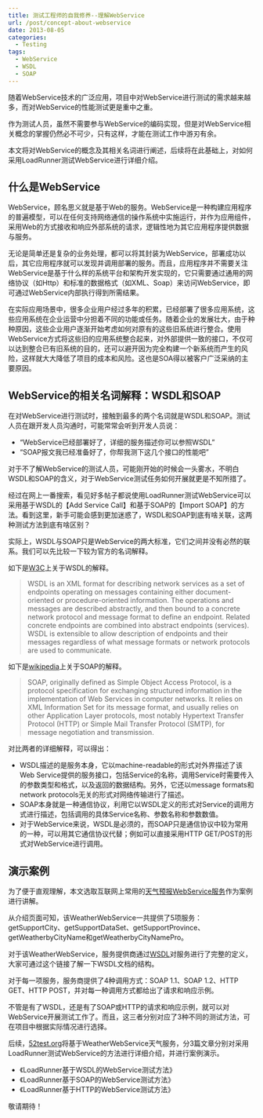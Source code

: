 ```yaml
---
title: 测试工程师的自我修养--理解WebService
url: /post/concept-about-webservice
date: 2013-08-05
categories:
  - Testing
tags:
  - WebService
  - WSDL
  - SOAP
---
```


随着WebService技术的广泛应用，项目中对WebService进行测试的需求越来越多，而对WebService的性能测试更是重中之重。

作为测试人员，虽然不需要参与WebService的编码实现，但是对WebService相关概念的掌握仍然必不可少，只有这样，才能在测试工作中游刃有余。

本文将对WebService的概念及其相关名词进行阐述，后续将在此基础上，对如何采用LoadRunner测试WebService进行详细介绍。

## 什么是WebService

WebService，顾名思义就是基于Web的服务。WebService是一种构建应用程序的普遍模型，可以在任何支持网络通信的操作系统中实施运行，并作为应用组件，采用Web的方式接收和响应外部系统的请求，逻辑性地为其它应用程序提供数据与服务。

无论是简单还是复杂的业务处理，都可以将其封装为WebService，部署成功以后，其它应用程序就可以发现并调用部署的服务。而且，应用程序并不需要关注WebService是基于什么样的系统平台和架构开发实现的，它只需要通过通用的网络协议（如Http）和标准的数据格式（如XML、Soap）来访问WebService，即可通过WebService内部执行得到所需结果。

在实际应用场景中，很多企业用户经过多年的积累，已经部署了很多应用系统，这些应用系统在企业运营中分担着不同的功能或任务。随着企业的发展壮大，由于种种原因，这些企业用户逐渐开始考虑如何对原有的这些旧系统进行整合。使用WebService方式将这些旧的应用系统整合起来，对外部提供一致的接口，不仅可以达到整合已有旧系统的目的，还可以避开因为完全构建一个新系统而产生的风险，这样就大大降低了项目的成本和风险。这也是SOA得以被客户广泛采纳的主要原因。

## WebService的相关名词解释：WSDL和SOAP

在对WebService进行测试时，接触到最多的两个名词就是WSDL和SOAP。测试人员在跟开发人员沟通时，可能常常会听到开发人员说：

- “WebService已经部署好了，详细的服务描述你可以参照WSDL”
- “SOAP报文我已经准备好了，你帮我测下这几个接口的性能吧”

对于不了解WebService的测试人员，可能刚开始的时候会一头雾水，不明白WSDL和SOAP的含义，对于WebService测试任务如何开展就更是不知所措了。

经过在网上一番搜索，看见好多帖子都说使用LoadRunner测试WebService可以采用基于WSDL的【Add Service Call】和基于SOAP的【Import SOAP】的方法。看到这里，新手可能会感到更加迷惑了，WSDL和SOAP到底有啥关联，这两种测试方法到底有啥区别？

实际上，WSDL与SOAP只是WebService的两大标准，它们之间并没有必然的联系。我们可以先比较一下较为官方的名词解释。

如下是[W3C](http://www.w3.org/TR/wsdl)上关于WSDL的解释。

> WSDL is an XML format for describing network services as a set of endpoints operating on messages containing either document-oriented or procedure-oriented information. The operations and messages are described abstractly, and then bound to a concrete network protocol and message format to define an endpoint. Related concrete endpoints are combined into abstract endpoints (services). WSDL is extensible to allow description of endpoints and their messages regardless of what message formats or network protocols are used to communicate.

如下是[wikipedia](http://en.wikipedia.org/wiki/SOAP)上关于SOAP的解释。

> SOAP, originally defined as Simple Object Access Protocol, is a protocol specification for exchanging structured information in the implementation of Web Services in computer networks. It relies on XML Information Set for its message format, and usually relies on other Application Layer protocols, most notably Hypertext Transfer Protocol (HTTP) or Simple Mail Transfer Protocol (SMTP), for message negotiation and transmission.

对比两者的详细解释，可以得出：

- WSDL描述的是服务本身，它以machine-readable的形式对外界描述了该Web Service提供的服务接口，包括Service的名称，调用Service时需要传入的参数类型和格式，以及返回的数据结构。另外，它还以message formats和network protocols无关的形式对网络传输进行了描述。
- SOAP本身就是一种通信协议，利用它以WSDL定义的形式对Service的调用方式进行描述，包括调用的具体Service名称、参数名称和参数数值。
- 对于WebService来说，WSDL是必须的，而SOAP只是通信协议中较为常用的一种，可以用其它通信协议代替；例如可以直接采用HTTP GET/POST的形式对WebService进行调用。

## 演示案例

为了便于直观理解，本文选取互联网上常用的[天气预报WebService服务](http://webservice.webxml.com.cn/WebServices/WeatherWebService.asmx)作为案例进行讲解。

从介绍页面可知，该WeatherWebService一共提供了5项服务：getSupportCity、getSupportDataSet、getSupportProvince、getWeatherbyCityName和getWeatherbyCityNamePro。

对于该WeatherWebService，服务提供商通过[WSDL](
http://webservice.webxml.com.cn/WebServices/WeatherWebService.asmx?WSDL)对服务进行了完整的定义，大家可通过这个链接了解一下WSDL文档的结构。

对于每一项服务，服务商提供了4种调用方式：SOAP 1.1、SOAP 1.2、HTTP GET、HTTP POST，并对每一种调用方式都给出了请求和响应示例。

不管是有了WSDL，还是有了SOAP或HTTP的请求和响应示例，就可以对WebService开展测试工作了。而且，这三者分别对应了3种不同的测试方法，可在项目中根据实际情况进行选择。

后续，[52test.org](http://52test.org)将基于WeatherWebService天气服务，分3篇文章分别对采用LoadRunner测试WebService的方法进行详细介绍，并进行案例演示。

- 《LoadRunner基于WSDL的WebService测试方法》
- 《LoadRunner基于SOAP的WebService测试方法》
- 《LoadRunner基于HTTP的WebService测试方法》

敬请期待！

